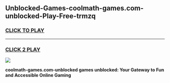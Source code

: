 
## Unblocked-Games-coolmath-games.com-unblocked-Play-Free-trmzq
<h3>
<a href="https://premium76.site?title=coolmath-games.com-unblocked&ref=21A">CLICK TO PLAY</a></h3>
<hr>

<h3>
<a href="https://premium76.site?title=coolmath-games.com-unblocked&ref=21A">CLICK 2 PLAY</a>
  
</h3>

<a href="https://premium76.site?title=coolmath-games.com-unblocked&ref=21A"><img src="https://clearcache.store/games.png"></a>


**coolmath-games.com-unblocked games unblocked: Your Gateway to Fun and Accessible Online Gaming**
